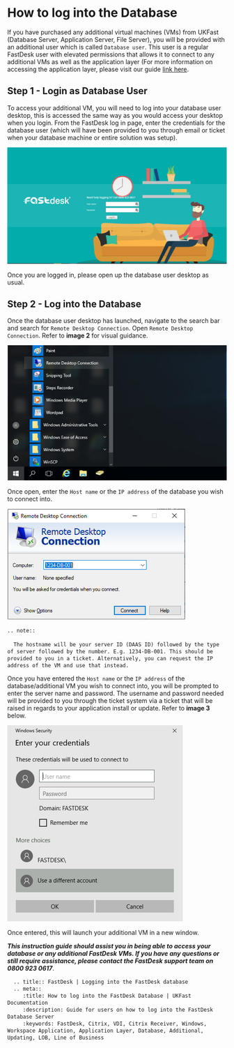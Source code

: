 # How to log into the Database

If you have purchased any additional virtual machines (VMs) from UKFast (Database Server, Application Server, File Server), you will be provided with an additional user which is called `Database user`. This user is a regular FastDesk user with elevated permissions that allows it to connect to any additional VMs as well as the application layer (For more information on accessing the application layer, please visit our guide [link here](https://docs.ukfast.co.uk/desktop/fastdesk/applayerlogin.html).

## Step 1 - Login as Database User

To access your additional VM, you will need to log into your database user desktop, this is accessed the same way as you would access your desktop when you login. From the FastDesk log in page, enter the credentials for the database user (which will have been provided to you through email or ticket when your database machine or entire solution was setup).

![Image 1: FastDesk Log in Page](files/Welcome_screen.png "Image 1: FastDesk Log in Page")

Once you are logged in, please open up the database user desktop as usual.

## Step 2 - Log into the Database

Once the database user desktop has launched, navigate to the search bar and search for `Remote Desktop Connection`. Open `Remote Desktop Connection`. Refer to **image 2** for visual guidance.

![Image 2: RDP search](files/RDPsearch2.PNG "Image 2: RDP Search")

Once open, enter the `Host name` or the `IP address` of the database you wish to connect into.

![Image 3: Enter Hostname or IP address in RDP Window](files/RDPcredsin.PNG "Image 3: Enter Hostname or IP address in RDP Window")

```eval_rst
.. note::

  The hostname will be your server ID (DAAS ID) followed by the type of server followed by the number. E.g. 1234-DB-001. This should be provided to you in a ticket. Alternatively, you can request the IP address of the VM and use that instead.

```

Once you have entered the `Host name` or the `IP address` of the database/additional VM you wish to connect into, you will be prompted to enter the server name and password. The username and password needed will be provided to you through the ticket system via a ticket that will be raised in regards to your application install or update. Refer to **image 3** below.

![Image 4: Enter Username and Password](files/applayercreds2.PNG "Image 4: Enter Username and Password")

Once entered, this will launch your additional VM in a new window.

**_This instruction guide should assist you in being able to access your database or any additional FastDesk VMs. If you have any questions or still require assistance, please contact the FastDesk support team on 0800 923 0617_**.


 ```eval_rst
   .. title:: FastDesk | Logging into the FastDesk database
   .. meta::
      :title: How to log into the FastDesk Database | UKFast Documentation
      :description: Guide for users on how to log into the FastDesk Database Server
      :keywords: FastDesk, Citrix, VDI, Citrix Receiver, Windows, Workspace Application, Application Layer, Database, Additional, Updating, LOB, Line of Business

